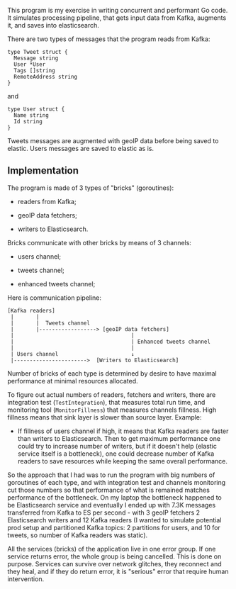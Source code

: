 This program is my exercise in writing concurrent and performant Go code.
It simulates processing pipeline, that gets input data from Kafka,
augments it, and saves into elasticsearch.  

There are two types of messages that the program reads from Kafka:

```
type Tweet struct {
  Message string
  User *User
  Tags []string
  RemoteAddress string
}
```
and 
```
type User struct {
  Name string
  Id string
}
```
Tweets messages are augmented with geoIP data before being saved to elastic.
Users messages are saved to elastic as is.

## Implementation
The program is made of 3 types of "bricks" (goroutines):

- readers from Kafka;

- geoIP data fetchers;

- writers to Elasticsearch.

Bricks communicate with other bricks by means of 3 channels:

- users channel;

- tweets channel;

- enhanced tweets channel;

Here is communication pipeline:
```
[Kafka readers]
 |       |  
 |       |  Tweets channel 
 |       |------------------> [geoIP data fetchers]
 |                                     |
 |                                     | Enhanced tweets channel
 |                                     |
 | Users channel                       ↓
 |----------------------->  [Writers to Elasticsearch]                
```
Number of bricks of each type is determined by desire to have maximal performance at
minimal resources allocated.

To figure out actual numbers of readers, fetchers and writers, there are integration test (`TestIntegration`), that
measures total run time, and monitoring tool (`MonitorFillness`) that measures channels fillness. High fillness
means that sink layer is slower than source layer. Example:

- If fillness of users channel if high, it means that Kafka readers are faster than writers
to Elasticsearch. Then to get maximum performance one could try to increase number of writers,
but if it doesn't help (elastic service itself is a bottleneck), one could decrease number
of Kafka readers to save resources while keeping the same overall performance. 

So the approach that I had was to run the program with big numbers of goroutines of each type,
and with integration test and channels monitoring cut those numbers so that performance of what is remained matches performance of 
the bottleneck. On my laptop the bottleneck happened to be Elasticsearch service and eventually I ended up with 7.3K
messages transferred from Kafka to ES per second - with 3 geoIP fetchers 2 Elasticsearch writers and 12 Kafka readers
(I wanted to simulate potential prod setup and partitioned Kafka topics: 2 partitions for users, and 10 for tweets,
so number of Kafka readers was static). 

All the services (bricks) of the application live in one error group. If one service returns error, the whole group
is being cancelled. This is done on purpose. Services can survive over network glitches, they reconnect and they heal, and 
if they do return error, it is "serious" error that require human intervention.